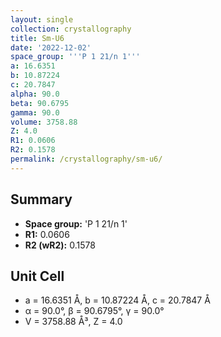 ```yaml
---
layout: single
collection: crystallography
title: Sm-U6
date: '2022-12-02'
space_group: '''P 1 21/n 1'''
a: 16.6351
b: 10.87224
c: 20.7847
alpha: 90.0
beta: 90.6795
gamma: 90.0
volume: 3758.88
Z: 4.0
R1: 0.0606
R2: 0.1578
permalink: /crystallography/sm-u6/
---
```


## Summary

- **Space group:** 'P 1 21/n 1'
- **R1:** 0.0606
- **R2 (wR2):** 0.1578

## Unit Cell
- a = 16.6351 Å, b = 10.87224 Å, c = 20.7847 Å
- α = 90.0°, β = 90.6795°, γ = 90.0°
- V = 3758.88 Å³, Z = 4.0
